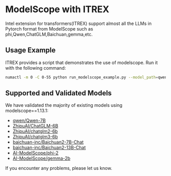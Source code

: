 # ModelScope with ITREX

Intel extension for transformers(ITREX) support almost all the LLMs in Pytorch format from ModelScope such as phi,Qwen,ChatGLM,Baichuan,gemma,etc.

## Usage Example

ITREX provides a script that demonstrates the use of modelscope. Run it with the following command:
```bash
numactl -m 0 -C 0-55 python run_modelscope_example.py --model_path=qwen/Qwen-7B --prompt=你好
```

## Supported and Validated Models
We have validated the majority of existing models using modelscope==1.13.1:
* [qwen/Qwen-7B](https://www.modelscope.cn/models/qwen/Qwen-7B/summary)
* [ZhipuAI/ChatGLM-6B](https://www.modelscope.cn/models/ZhipuAI/ChatGLM-6B/summary)
* [ZhipuAI/chatglm2-6b](https://www.modelscope.cn/models/ZhipuAI/chatglm2-6b/summary)
* [ZhipuAI/chatglm3-6b](https://www.modelscope.cn/models/ZhipuAI/chatglm3-6b/summary)
* [baichuan-inc/Baichuan2-7B-Chat](https://www.modelscope.cn/models/baichuan-inc/Baichuan2-7B-Chat/summary)
* [baichuan-inc/Baichuan2-13B-Chat](https://www.modelscope.cn/models/baichuan-inc/Baichuan2-13B-Chat/summary)
* [AI-ModelScope/phi-2](https://www.modelscope.cn/models/AI-ModelScope/phi-2/summary)
* [AI-ModelScope/gemma-2b](https://www.modelscope.cn/models/AI-ModelScope/gemma-2b/summary)

If you encounter any problems, please let us know.

